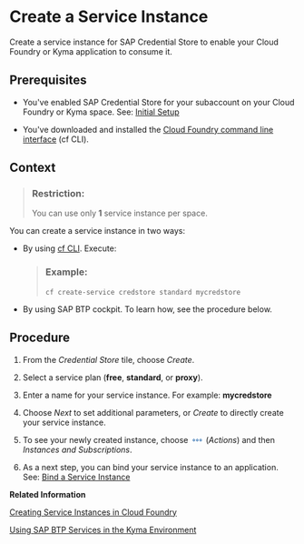 <!-- loiodc5f087528c84bff92ab4a71940db9ff -->

# Create a Service Instance

Create a service instance for SAP Credential Store to enable your Cloud Foundry or Kyma application to consume it.



<a name="loiodc5f087528c84bff92ab4a71940db9ff__prereq_oxb_h1m_jsb"/>

## Prerequisites

-   You've enabled SAP Credential Store for your subaccount on your Cloud Foundry or Kyma space. See: [Initial Setup](../initial-setup-d5f1ce7.md) 

-   You've downloaded and installed the [Cloud Foundry command line interface](https://help.sap.com/products/BTP/65de2977205c403bbc107264b8eccf4b/4ef907afb1254e8286882a2bdef0edf4.html) \(cf CLI\).



## Context

> ### Restriction:  
> You can use only **1** service instance per space.

You can create a service instance in two ways:

-   By using [cf CLI](https://docs.cloudfoundry.org/devguide/services/managing-services.html#create). Execute:

    > ### Example:  
    > ```
    > cf create-service credstore standard mycredstore
    > ```

-   By using SAP BTP cockpit. To learn how, see the procedure below.




## Procedure

1.  From the *Credential Store* tile, choose *Create*.

2.  Select a service plan \(**free**, **standard**, or **proxy**\).

3.  Enter a name for your service instance. For example: **mycredstore**

4.  Choose *Next* to set additional parameters, or *Create* to directly create your service instance.

5.  To see your newly created instance, choose ![](images/Actions_62e6f79.png) \(*Actions*\) and then *Instances and Subscriptions*.

6.  As a next step, you can bind your service instance to an application. See: [Bind a Service Instance](bind-a-service-instance-0aead0c.md)


**Related Information**  


[Creating Service Instances in Cloud Foundry](https://help.sap.com/docs/service-manager/sap-service-manager/creating-service-instances-in-cloud-foundry?version=Cloud)

[Using SAP BTP Services in the Kyma Environment](https://help.sap.com/docs/btp/sap-business-technology-platform/using-sap-btp-services-in-kyma-environment?version=Cloud)

